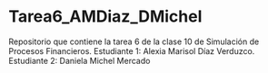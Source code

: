 # Tarea6_AMDiaz_DMichel
Repositorio que contiene la tarea 6 de la clase 10 de Simulación de Procesos Financieros. Estudiante 1: Alexia Marisol Díaz Verduzco. Estudiante 2: Daniela Michel Mercado
